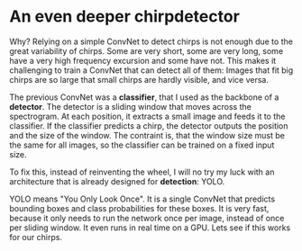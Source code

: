 # An even deeper chirpdetector

Why? Relying on a simple ConvNet to detect chirps is not enough due to the great 
variability of chirps. Some are very short, some are very long, some have a very high 
frequency excursion and some have not. This makes it challenging to train a 
ConvNet that can detect all of them: Images that fit big chirps are so large 
that small chirps are hardly visible, and vice versa.

The previous ConvNet was a **classifier**, that I used as the backbone of a 
**detector**. The detector is a sliding window that moves across the spectrogram.
At each position, it extracts a small image and feeds it to the classifier.
If the classifier predicts a chirp, the detector outputs the position and the
size of the window. The contraint is, that the window size must be the same for 
all images, so the classifier can be trained on a fixed input size.

To fix this, instead of reinventing the wheel, I will no try my luck with an 
architecture that is already designed for **detection**: YOLO. 

YOLO means "You Only Look Once". It is a single ConvNet that predicts bounding
boxes and class probabilities for these boxes. It is very fast, because it
only needs to run the network once per image, instead of once per sliding window.
It even runs in real time on a GPU. Lets see if this works for our chirps.